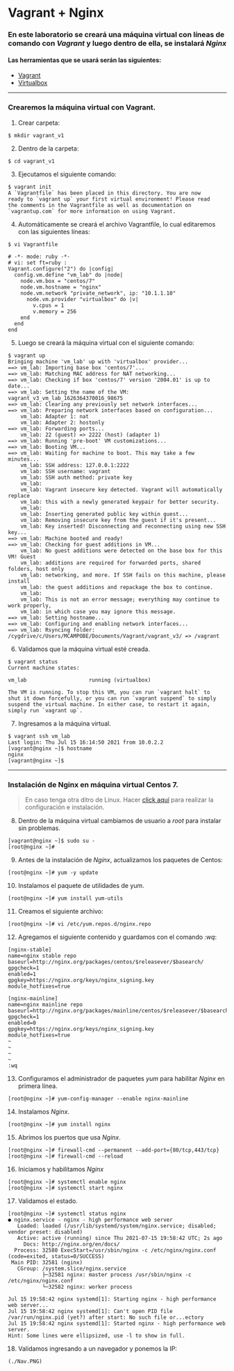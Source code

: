 # Vagrant + Nginx
### En este laboratorio se creará una máquina virtual con líneas de comando con *Vagrant* y luego dentro de ella, se instalará *Nginx*
#### Las herramientas que se usará serán las siguientes:
- [Vagrant](https://www.vagrantup.com/downloads)
- [Virtualbox](https://www.virtualbox.org/wiki/Downloads)
---
### Crearemos la máquina virtual con Vagrant.
1. Crear carpeta:
~~~
$ mkdir vagrant_v1
~~~
2. Dentro de la carpeta:
~~~
$ cd vagrant_v1
~~~
3. Ejecutamos el siguiente comando:
~~~
$ vagrant init
A `Vagrantfile` has been placed in this directory. You are now
ready to `vagrant up` your first virtual environment! Please read
the comments in the Vagrantfile as well as documentation on
`vagrantup.com` for more information on using Vagrant.
~~~
4. Automáticamente se creará el archivo Vagrantfile, lo cual editaremos con las siguientes líneas:
~~~
$ vi Vagrantfile

# -*- mode: ruby -*-
# vi: set ft=ruby :
Vagrant.configure("2") do |config|
  config.vm.define "vm_lab" do |node|
    node.vm.box = "centos/7"
    node.vm.hostname = "nginx"
    node.vm.network "private_network", ip: "10.1.1.10"
      node.vm.provider "virtualbox" do |v|
        v.cpus = 1
        v.memory = 256
    end
  end
end
~~~
5. Luego se creará la máquina virtual con el siguiente comando:
~~~
$ vagrant up
Bringing machine 'vm_lab' up with 'virtualbox' provider...
==> vm_lab: Importing base box 'centos/7'...
==> vm_lab: Matching MAC address for NAT networking...
==> vm_lab: Checking if box 'centos/7' version '2004.01' is up to date...
==> vm_lab: Setting the name of the VM: vagrant_v3_vm_lab_1626364370016_98675
==> vm_lab: Clearing any previously set network interfaces...
==> vm_lab: Preparing network interfaces based on configuration...
    vm_lab: Adapter 1: nat
    vm_lab: Adapter 2: hostonly
==> vm_lab: Forwarding ports...
    vm_lab: 22 (guest) => 2222 (host) (adapter 1)
==> vm_lab: Running 'pre-boot' VM customizations...
==> vm_lab: Booting VM...
==> vm_lab: Waiting for machine to boot. This may take a few minutes...
    vm_lab: SSH address: 127.0.0.1:2222
    vm_lab: SSH username: vagrant
    vm_lab: SSH auth method: private key
    vm_lab:
    vm_lab: Vagrant insecure key detected. Vagrant will automatically replace
    vm_lab: this with a newly generated keypair for better security.
    vm_lab:
    vm_lab: Inserting generated public key within guest...
    vm_lab: Removing insecure key from the guest if it's present...
    vm_lab: Key inserted! Disconnecting and reconnecting using new SSH key...
==> vm_lab: Machine booted and ready!
==> vm_lab: Checking for guest additions in VM...
    vm_lab: No guest additions were detected on the base box for this VM! Guest
    vm_lab: additions are required for forwarded ports, shared folders, host only
    vm_lab: networking, and more. If SSH fails on this machine, please install
    vm_lab: the guest additions and repackage the box to continue.
    vm_lab:
    vm_lab: This is not an error message; everything may continue to work properly,
    vm_lab: in which case you may ignore this message.
==> vm_lab: Setting hostname...
==> vm_lab: Configuring and enabling network interfaces...
==> vm_lab: Rsyncing folder: /cygdrive/c/Users/MCAMPOBE/Documents/Vagrant/vagrant_v3/ => /vagrant
~~~
6. Validamos que la máquina virtual esté creada.
~~~
$ vagrant status
Current machine states:

vm_lab                    running (virtualbox)

The VM is running. To stop this VM, you can run `vagrant halt` to
shut it down forcefully, or you can run `vagrant suspend` to simply
suspend the virtual machine. In either case, to restart it again,
simply run `vagrant up`.
~~~
7. Ingresamos a la máquina virtual.
~~~
$ vagrant ssh vm_lab
Last login: Thu Jul 15 16:14:50 2021 from 10.0.2.2
[vagrant@nginx ~]$ hostname
nginx
[vagrant@nginx ~]$
~~~
---
### Instalación de Nginx en máquina virtual Centos 7.
>En caso tenga otra ditro de Linux. Hacer [click aquí](https://nginx.org/en/linux_packages.html#Debian "Nginx with Debian") para realizar la configuración e instalación.
8. Dentro de la máquina virtual cambiamos de usuario a *root* para instalar sin problemas.
~~~
[vagrant@nginx ~]$ sudo su -
[root@nginx ~]#
~~~
9. Antes de la instalación de *Nginx*, actualizamos los paquetes de Centos:
~~~
[root@nginx ~]# yum -y update
~~~
10. Instalamos el paquete de utilidades de yum.
~~~
[root@nginx ~]# yum install yum-utils
~~~
11. Creamos el siguiente archivo:
~~~
[root@nginx ~]# vi /etc/yum.repos.d/nginx.repo
~~~
12. Agregamos el siguiente contenido y guardamos con el comando *:wq*:
~~~
[nginx-stable]
name=nginx stable repo
baseurl=http://nginx.org/packages/centos/$releasever/$basearch/
gpgcheck=1
enabled=1
gpgkey=https://nginx.org/keys/nginx_signing.key
module_hotfixes=true

[nginx-mainline]
name=nginx mainline repo
baseurl=http://nginx.org/packages/mainline/centos/$releasever/$basearch/
gpgcheck=1
enabled=0
gpgkey=https://nginx.org/keys/nginx_signing.key
module_hotfixes=true
~
~
~
~
:wq
~~~
13. Configuramos el administrador de paquetes *yum* para habilitar *Nginx* en primera línea.
~~~
[root@nginx ~]# yum-config-manager --enable nginx-mainline
~~~
14. Instalamos *Nginx*.
~~~
[root@nginx ~]# yum install nginx
~~~
15. Abrimos los puertos que usa *Nginx*.
~~~
[root@nginx ~]# firewall-cmd --permanent --add-port={80/tcp,443/tcp}
[root@nginx ~]# firewall-cmd --reload
~~~
16. Iniciamos y habilitamos *Nginx*
~~~
[root@nginx ~]# systemctl enable nginx
[root@nginx ~]# systemctl start nginx
~~~
17. Validamos el estado.
~~~
[root@nginx ~]# systemctl status nginx
● nginx.service - nginx - high performance web server
   Loaded: loaded (/usr/lib/systemd/system/nginx.service; disabled; vendor preset: disabled)
   Active: active (running) since Thu 2021-07-15 19:58:42 UTC; 2s ago
     Docs: http://nginx.org/en/docs/
  Process: 32580 ExecStart=/usr/sbin/nginx -c /etc/nginx/nginx.conf (code=exited, status=0/SUCCESS)
 Main PID: 32581 (nginx)
   CGroup: /system.slice/nginx.service
           ├─32581 nginx: master process /usr/sbin/nginx -c /etc/nginx/nginx.conf
           └─32582 nginx: worker process

Jul 15 19:58:42 nginx systemd[1]: Starting nginx - high performance web server...
Jul 15 19:58:42 nginx systemd[1]: Can't open PID file /var/run/nginx.pid (yet?) after start: No such file or...ectory
Jul 15 19:58:42 nginx systemd[1]: Started nginx - high performance web server.
Hint: Some lines were ellipsized, use -l to show in full.
~~~
18. Validamos ingresando a un navegador y ponemos la IP:
~~~
(./Nav.PNG)
~~~
